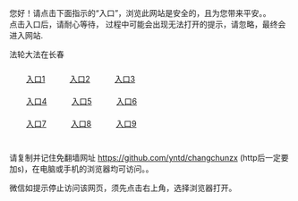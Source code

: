 您好！请点击下面指示的“入口”，浏览此网站是安全的，且为您带来平安。。 <br/>
点击入口后，请耐心等待， 过程中可能会出现无法打开的提示，请忽略，最终会进入网站. </br>

法轮大法在长春<br/>
<div style="padding:10px"><a style="margin:20px" target="_blank" href="https://d3umootw4r8utg.cloudfront.net/2Qpsp?zlxhipdz" id="ccLink1" rel="nofollow">入口1</a> <a target="_blank" style="margin:20px" href="https://d2a10xpxglpqm7.cloudfront.net/2Qpsp?xmmaez" id="ccLink2" rel="nofollow">入口2</a> <a style="margin:20px" target="_blank" href="https://d3cgkb48l662xp.cloudfront.net/2Qpsp?daqjiyer" id="ccLink3" rel="nofollow">入口3</a></div>

<div style="padding:10px" ><a style="margin:20px" target="_blank" href="https://d3umootw4r8utg.cloudfront.net/2Qpsp?zlxhipdz" id="ccLink4" rel="nofollow">入口4</a> <a style="margin:20px" href="https://d2a10xpxglpqm7.cloudfront.net/2Qpsp?xmmaez" target="_blank" id="ccLink5" rel="nofollow">入口5</a> <a style="margin:20px" href="https://d3cgkb48l662xp.cloudfront.net/2Qpsp?daqjiyer" target="_blank" id="ccLink6" rel="nofollow">入口6</a></div>

<div style="padding:10px"><a style="margin:20px" target="_blank" href="https://d3umootw4r8utg.cloudfront.net/2Qpsp?zlxhipdz" id="ccLink7" rel="nofollow">入口7</a> <a style="margin:20px" href="https://d2a10xpxglpqm7.cloudfront.net/2Qpsp?xmmaez" target="_blank" id="ccLink8" rel="nofollow">入口8</a> <a style="margin:20px" target="_blank" href="https://d3cgkb48l662xp.cloudfront.net/2Qpsp?daqjiyer" id="ccLink9" rel="nofollow">入口9</a></div>

<br/>



请复制并记住免翻墙网址 https://github.com/yntd/changchunzx (http后一定要加s)，在电脑或手机的浏览器均可访问。。<br/>

微信如提示停止访问该网页，须先点击右上角，选择浏览器打开。
